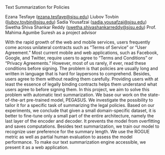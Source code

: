 Text Summarization for Policies 

Ezana Tesfaye (ezana.tesfaye@sjsu.edu)
Liubov Tovbin (liubov.tovbin@sjsu.edu)
Sadia Yousafzai (sadia.yousafzai@sjsu.edu)
Swetha Shiva Shankar Reddy (swetha.shivashankarreddy@sjsu.edu)
Prof. Mahima Agumbe Suresh as a project advisor

With the rapid growth of the web and mobile services, users frequently come across unilateral contracts such as “Terms of Service” or “User Agreement.”  Most current mobile and web applications, such as Facebook, Google, and Twitter, require users to agree to “Terms and Conditions” or “Privacy Agreements.” However, most of us rarely, if ever, read these conditions before signing. The problem is that policies are usually long and written in language that is hard for laypersons to comprehend. Besides, users agree to them without reading them carefully.  Providing users with at least the essence of legally binding contracts helps them understand what users agree to before signing them. In this project, we aim to solve this problem with automatic text summarization. We base our work on the state-of-the-art pre-trained model, PEGASUS. We investigate the possibility to tailor it for a specific task of summarizing the legal policies. Based on our experiments, we conclude that given a small domain-specific dataset, it is better to fine-tune only a small part of the entire architecture, namely the last layer of the encoder and decoder. It prevents the model from overfitting and saves computations. Besides text summarization, we train our model to recognize user preference for the summary length. We use the ROGUE metric as well as partial human evaluation to assess the model performance. To make our text summarization engine accessible, we present it as a web application.

